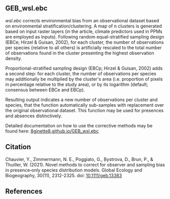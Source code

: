 ## GEB_wsl.ebc

*wsl.ebc* corrects environmental bias from an observational dataset based on environmental stratification/clustering. A map of n clusters is generated based on input raster layers (in the article, climate predictors used in PPMs are employed as inputs). Following random equal-stratified sampling design (EBCe; Hirzel & Guisan, 2002), for each cluster, the number of observations per species (relative to all others) is artificially rescaled to the total number of observations found in the cluster presenting the highest observation density.

Proportional-stratified sampling design (EBCp; Hirzel & Guisan, 2002) adds a second step: for each cluster, the number of observations per species may additionally be multiplied by the cluster's area (i.e. proportion of pixels in percentage relative to the study area), or by its logarithm (default; consensus between EBCe and EBCp).

Resulting output indicates a new number of observations per cluster and species, that the function automatically sub-samples with replacement over the original observational dataset. This function may be used for presences and absences distinctively. 

Detailed documentation on how to use the corrective methods may be found here: <a href="https://8ginette8.github.io/GEB_wsl.ebc/">8ginette8.github.io/GEB_wsl.ebc</a>

## Citation

Chauvier, Y., Zimmermann, N. E., Poggiato, G., Bystrova, D., Brun, P., & Thuiller, W. (2021). Novel methods to correct for observer and sampling bias in presence‐only species distribution models. Global Ecology and Biogeography, 30(11), 2312-2325. doi: <a href="https://doi.org/10.1111/geb.13383">10.1111/geb.13383</a>

## References


